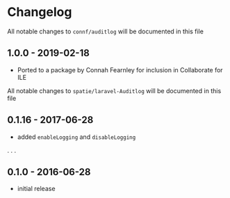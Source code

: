 # Changelog

All notable changes to `connf/auditlog` will be documented in this file

## 1.0.0 - 2019-02-18
- Ported to a package by Connah Fearnley for inclusion in Collaborate for ILE

All notable changes to `spatie/laravel-Auditlog` will be documented in this file

## 0.1.16 - 2017-06-28
- added `enableLogging` and `disableLogging`

.
.
.

## 0.1.0 - 2016-06-28

- initial release
